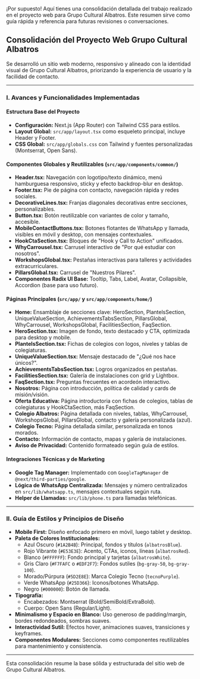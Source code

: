 ¡Por supuesto! Aquí tienes una consolidación detallada del trabajo realizado en el proyecto web para Grupo Cultural Albatros. Este resumen sirve como guía rápida y referencia para futuras revisiones o conversaciones.

## Consolidación del Proyecto Web Grupo Cultural Albatros

Se desarrolló un sitio web moderno, responsivo y alineado con la identidad visual de Grupo Cultural Albatros, priorizando la experiencia de usuario y la facilidad de contacto.

---

### I. Avances y Funcionalidades Implementadas

#### Estructura Base del Proyecto

- **Configuración:** Next.js (App Router) con Tailwind CSS para estilos.
- **Layout Global:** `src/app/layout.tsx` como esqueleto principal, incluye Header y Footer.
- **CSS Global:** `src/app/globals.css` con Tailwind y fuentes personalizadas (Montserrat, Open Sans).

#### Componentes Globales y Reutilizables (`src/app/components/common/`)

- **Header.tsx:** Navegación con logotipo/texto dinámico, menú hamburguesa responsivo, sticky y efecto backdrop-blur en desktop.
- **Footer.tsx:** Pie de página con contacto, navegación rápida y redes sociales.
- **DecorativeLines.tsx:** Franjas diagonales decorativas entre secciones, personalizables.
- **Button.tsx:** Botón reutilizable con variantes de color y tamaño, accesible.
- **MobileContactButtons.tsx:** Botones flotantes de WhatsApp y llamada, visibles en móvil y desktop, con mensajes contextuales.
- **HookCtaSection.tsx:** Bloques de "Hook y Call to Action" unificados.
- **WhyCarrousel.tsx:** Carrusel interactivo de "Por qué estudiar con nosotros".
- **WorkshopsGlobal.tsx:** Pestañas interactivas para talleres y actividades extracurriculares.
- **PillarsGlobal.tsx:** Carrusel de "Nuestros Pilares".
- **Componentes Radix UI Base:** Tooltip, Tabs, Label, Avatar, Collapsible, Accordion (base para uso futuro).

#### Páginas Principales (`src/app/` y `src/app/components/home/`)

- **Home:** Ensamblaje de secciones clave: HeroSection, PlantelsSection, UniqueValueSection, AchievementsTabsSection, PillarsGlobal, WhyCarrousel, WorkshopsGlobal, FacilitiesSection, FaqSection.
- **HeroSection.tsx:** Imagen de fondo, texto destacado y CTA, optimizada para desktop y mobile.
- **PlantelsSection.tsx:** Fichas de colegios con logos, niveles y tablas de colegiaturas.
- **UniqueValueSection.tsx:** Mensaje destacado de "¿Qué nos hace únicos?".
- **AchievementsTabsSection.tsx:** Logros organizados en pestañas.
- **FacilitiesSection.tsx:** Galería de instalaciones con grid y Lightbox.
- **FaqSection.tsx:** Preguntas frecuentes en acordeón interactivo.
- **Nosotros:** Página con introducción, política de calidad y cards de misión/visión.
- **Oferta Educativa:** Página introductoria con fichas de colegios, tablas de colegiaturas y HookCtaSection, más FaqSection.
- **Colegio Albatros:** Página detallada con niveles, tablas, WhyCarrousel, WorkshopsGlobal, PillarsGlobal, contacto y galería personalizada (azul).
- **Colegio Tecno:** Página detallada similar, personalizada en tonos morados.
- **Contacto:** Información de contacto, mapas y galería de instalaciones.
- **Aviso de Privacidad:** Contenido formateado según guía de estilos.

#### Integraciones Técnicas y de Marketing

- **Google Tag Manager:** Implementado con `GoogleTagManager` de `@next/third-parties/google`.
- **Lógica de WhatsApp Centralizada:** Mensajes y número centralizados en `src/lib/whatsapp.ts`, mensajes contextuales según ruta.
- **Helper de Llamadas:** `src/lib/phone.ts` para llamadas telefónicas.

---

### II. Guía de Estilos y Principios de Diseño

- **Mobile First:** Diseño enfocado primero en móvil, luego tablet y desktop.
- **Paleta de Colores Institucionales:**
  - Azul Oscuro (`#1A2B4B`): Principal, fondos y títulos (`albatrosBlue`).
  - Rojo Vibrante (`#E53E3E`): Acento, CTAs, iconos, líneas (`albatrosRed`).
  - Blanco (`#FFFFFF`): Fondo principal y tarjetas (`albatrosWhite`).
  - Gris Claro (`#F7FAFC` o `#EDF2F7`): Fondos sutiles (`bg-gray-50`, `bg-gray-100`).
  - Morado/Púrpura (`#5D2E8E`): Marca Colegio Tecno (`tecnoPurple`).
  - Verde WhatsApp (`#25D366`): Iconos/botones WhatsApp.
  - Negro (`#000000`): Botón de llamada.
- **Tipografía:**
  - Encabezados: Montserrat (Bold/SemiBold/ExtraBold).
  - Cuerpo: Open Sans (Regular/Light).
- **Minimalismo y Espacio en Blanco:** Uso generoso de padding/margin, bordes redondeados, sombras suaves.
- **Interactividad Sutil:** Efectos hover, animaciones suaves, transiciones y keyframes.
- **Componentes Modulares:** Secciones como componentes reutilizables para mantenimiento y consistencia.

---

Esta consolidación resume la base sólida y estructurada del sitio web de Grupo Cultural Albatros.
